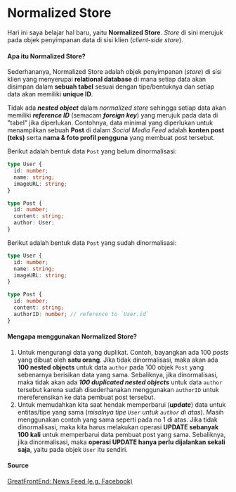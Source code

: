 # Normalized Store

Hari ini saya belajar hal baru, yaitu **Normalized Store**. _Store_ di sini merujuk pada objek penyimpanan data di sisi klien (_client-side store_).

#### Apa itu Normalized Store?

Sederhananya, Normalized Store adalah objek penyimpanan (_store_) di sisi klien yang menyerupai **relational database** di mana setiap data akan disimpan dalam **sebuah tabel** sesuai dengan tipe/bentuknya dan setiap data akan memiliki **unique ID**.

Tidak ada **_nested object_** dalam _normalized store_ sehingga setiap data akan memiliki **_reference ID_** (semacam **_foreign key_**) yang merujuk pada data di "tabel" jika diperlukan. Contohnya, data minimal yang diperlukan untuk menampilkan sebuah **Post** di dalam _Social Media Feed_ adalah **konten post (teks)** serta **nama & foto profil pengguna** yang membuat post tersebut.

Berikut adalah bentuk data `Post` yang belum dinormalisasi:

```typescript
type User {
  id: number;
  name: string;
  imageURL: string;
}

type Post {
  id: number;
  content: string;
  author: User;
}
```

Berikut adalah bentuk data `Post` yang sudah dinormalisasi:

```typescript
type User {
  id: number;
  name: string;
  imageURL: string;
}

type Post {
  id: number;
  content: string;
  authorID: number; // reference to `User.id`
}
```

#### Mengapa menggunakan Normalized Store?

1. Untuk mengurangi data yang duplikat. Contoh, bayangkan ada 100 _posts_ yang dibuat oleh **satu orang**. Jika tidak dinormalisasi, maka akan ada **100 nested objects** untuk data `author` pada 100 objek `Post` yang sebenarnya berisikan data yang sama. Sebaliknya, jika dinormalisasi, maka tidak akan ada **_100 duplicated nested objects_** untuk data `author` tersebut karena sudah disederhanakan menggunakan `authorID` untuk mereferensikan ke data pembuat post tersebut.
2. Untuk memudahkan kita saat hendak memperbarui (**_update_**) data untuk entitas/tipe yang sama (_misalnya tipe `User` untuk `author` di atas_). Masih menggunakan contoh yang sama seperti pada no 1 di atas. Jika tidak dinormalisasi, maka kita harus melakukan operasi **UPDATE sebanyak 100 kali** untuk memperbarui data pembuat post yang sama. Sebaliknya, jika dinormalisasi, maka **operasi UPDATE hanya perlu dijalankan sekali saja**, yaitu pada objek `User` itu sendiri.

#### Source

[GreatFrontEnd: News Feed (e.g. Facebook)](https://www.greatfrontend.com/questions/system-design/news-feed-facebook)
